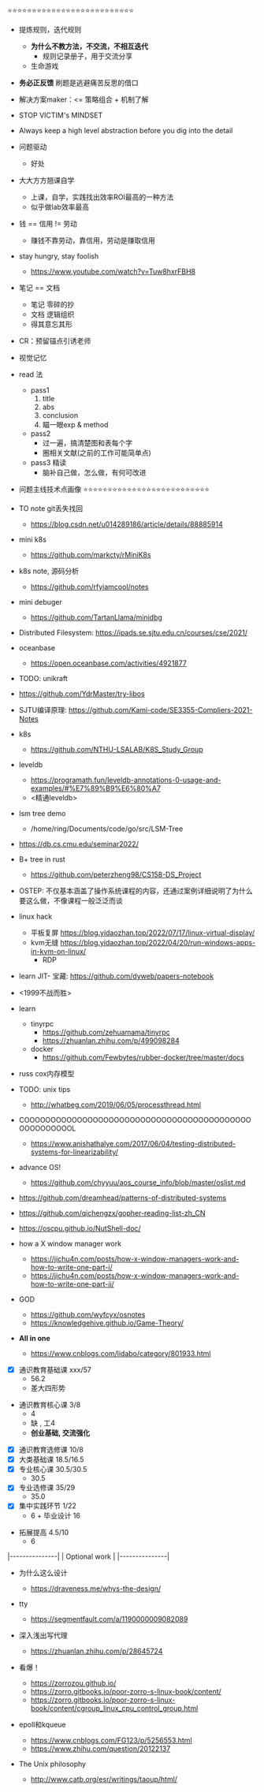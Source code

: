 ⭐⭐⭐⭐⭐⭐⭐⭐⭐⭐⭐⭐⭐⭐⭐⭐⭐⭐⭐⭐⭐⭐⭐⭐⭐⭐
- 提炼规则，迭代规则
	* **为什么不教方法，不交流，不相互迭代**
		+ 规则记录册子，用于交流分享
	* 生命游戏
- **务必正反馈** 刷题是逃避痛苦反思的借口
- 解决方案maker：<= 策略组合 + 机制了解
- STOP VICTIM's MINDSET
- Always keep a high level abstraction before you dig into the detail
- 问题驱动
	* 好处
- 大大方方翘课自学
	* 上课，自学，实践找出效率ROI最高的一种方法
	* 似乎做lab效率最高
- 钱 == 信用 != 劳动
	* 赚钱不靠劳动，靠信用，劳动是赚取信用
- stay hungry, stay foolish
	* https://www.youtube.com/watch?v=Tuw8hxrFBH8
- 笔记 == 文档
	* 笔记 零碎的抄
	* 文档 逻辑组织
	* 得其意忘其形
- CR：预留锚点引诱老师
- 视觉记忆
- read 法
	* pass1
		1. title
		2. abs
		3. conclusion
		4. 瞄一眼exp & method
	* pass2
		+ 过一遍，搞清楚图和表每个字
		+ 圈相关文献(之前的工作可能简单点)
	* pass3 精读
		+ 脑补自己做，怎么做，有何可改进
- 问题主线技术点画像
⭐⭐⭐⭐⭐⭐⭐⭐⭐⭐⭐⭐⭐⭐⭐⭐⭐⭐⭐⭐⭐⭐⭐⭐⭐⭐

- TO note git丢失找回
	* https://blog.csdn.net/u014289186/article/details/88885914
- mini k8s
    * https://github.com/markcty/rMiniK8s
- k8s note, 源码分析
    * https://github.com/rfyiamcool/notes
- mini debuger
    * https://github.com/TartanLlama/minidbg
- Distributed Filesystem: https://ipads.se.sjtu.edu.cn/courses/cse/2021/
- oceanbase
    * https://open.oceanbase.com/activities/4921877
- TODO: unikraft
- https://github.com/YdrMaster/try-libos

- SJTU编译原理: https://github.com/Kami-code/SE3355-Compliers-2021-Notes
- k8s
    * https://github.com/NTHU-LSALAB/K8S_Study_Group

- leveldb
	* https://programath.fun/leveldb-annotations-0-usage-and-examples/#%E7%89%B9%E6%80%A7
	* <精通leveldb>
- lsm tree demo
	* /home/ring/Documents/code/go/src/LSM-Tree
	
* https://db.cs.cmu.edu/seminar2022/

- B+ tree in rust
	* https://github.com/peterzheng98/CS158-DS_Project
- OSTEP: 不仅基本涵盖了操作系统课程的内容，还通过案例详细说明了为什么要这么做，不像课程一般泛泛而谈

- linux hack
	* 平板复屏 https://blog.yidaozhan.top/2022/07/17/linux-virtual-display/
	* kvm无缝 https://blog.yidaozhan.top/2022/04/20/run-windows-apps-in-kvm-on-linux/
		+ RDP

- learn JIT- 宝藏: https://github.com/dyweb/papers-notebook


- <1999不战而胜>
- learn
	* tinyrpc
		+ https://github.com/zehuamama/tinyrpc
		+ https://zhuanlan.zhihu.com/p/499098284
	* docker
		+ https://github.com/Fewbytes/rubber-docker/tree/master/docs

- russ cox内存模型
- TODO: unix tips
	* http://whatbeg.com/2019/06/05/processthread.html
		
- COOOOOOOOOOOOOOOOOOOOOOOOOOOOOOOOOOOOOOOOOOOOOOOOOOOOOL
	* https://www.anishathalye.com/2017/06/04/testing-distributed-systems-for-linearizability/

- advance OS!
	* https://github.com/chyyuu/aos_course_info/blob/master/oslist.md


- https://github.com/dreamhead/patterns-of-distributed-systems
- https://github.com/qichengzx/gopher-reading-list-zh_CN
- https://oscpu.github.io/NutShell-doc/

- how a X window manager work
	* https://jichu4n.com/posts/how-x-window-managers-work-and-how-to-write-one-part-i/
	* https://jichu4n.com/posts/how-x-window-managers-work-and-how-to-write-one-part-ii/


- GOD
	* https://github.com/wyfcyx/osnotes
	* https://knowledgehive.github.io/Game-Theory/


- **All in one**
	* https://www.cnblogs.com/lidabo/category/801933.html


- [x] 通识教育基础课  xxx/57
	* 56.2
	* 差大四形势
- 通识教育核心课  3/8
	* 4
	* 缺 , 工4
	* **创业基础, 交流强化**
- [x] 通识教育选修课 10/8
- [x] 大类基础课 18.5/16.5
- [x] 专业核心课 30.5/30.5
	* 30.5
- [x] 专业选修课 35/29
	* 35.0
- [x] 集中实践环节  1/22
	* 6 + 毕业设计 16
- 拓展提高 4.5/10
	* 6



|---------------|
| Optional work |
|---------------|

- 为什么这么设计
    * https://draveness.me/whys-the-design/
- tty
    * https://segmentfault.com/a/1190000009082089

- 深入浅出写代理
    * https://zhuanlan.zhihu.com/p/28645724
- 看爆！
    * https://zorrozou.github.io/
    * https://zorro.gitbooks.io/poor-zorro-s-linux-book/content/
    * https://zorro.gitbooks.io/poor-zorro-s-linux-book/content/cgroup_linux_cpu_control_group.html
- epoll和kqueue
    * https://www.cnblogs.com/FG123/p/5256553.html
    * https://www.zhihu.com/question/20122137


- The Unix philosophy
	* http://www.catb.org/esr/writings/taoup/html/

